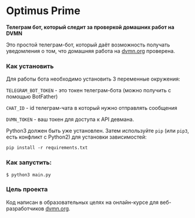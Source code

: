 # Optimus Prime
**Телеграм бот, который следит за проверкой домашних работ на DVMN**

Это простой телеграм-бот, который даёт возможность получать уведомления о том, 
что домашняя работа на [dvmn.org](https://dvmn.org/) проверена.


### Как установить

Для работы бота необходимо установить 3 переменные окружения: 

`TELEGRAM_BOT_TOKEN` - это токен телеграм-бота (можно получить с помощью BotFather)

`CHAT_ID` - id телеграм-чата в который нужно отправлять сообщения

`DVMN_TOKEN` - ваш токен для доступа к API девмана.

Python3 должен быть уже установлен. 
Затем используйте `pip` (или `pip3`, есть конфликт с Python2) для установки зависимостей:
```
pip install -r requirements.txt
```

### Как запустить:

```console
$ python3 main.py
```


### Цель проекта

Код написан в образовательных целях на онлайн-курсе для веб-разработчиков [dvmn.org](https://dvmn.org/).